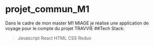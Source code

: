 # projet_commun_M1
Dans le cadre de mon master M1 MIAGE je réalise une application de voyage pour le compte du projet TRAVVIE
##Tech Stack:
>Javascript
>React
>HTML
>CSS
>Redux

